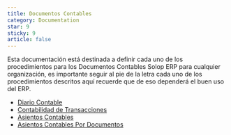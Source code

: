```yaml
---
title: Documentos Contables
category: Documentation
star: 9
sticky: 9
article: false
---
```


Esta documentación está destinada a definir cada uno de los procedimientos para los Documentos Contables Solop ERP para cualquier organización, es importante seguir al pie de la letra cada uno de los procedimientos descritos aquí recuerde que de eso dependerá el buen uso del ERP.

- [Diario Contable](diary)
- [Contabilidad de Transacciones](accounting)
- [Asientos Contables](accounting-entries)
- [Asientos Contables Por Documentos](accounting-entries-bydocument)